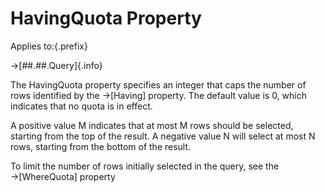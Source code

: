 # HavingQuota Property

Applies to:{.prefix}

→[##.##.Query]{.info}

The HavingQuota property specifies an integer that caps the number of rows identified by the
→[Having] property. The default value is 0, which indicates that no quota is in effect.

A positive value M indicates that at most M rows should be selected, starting from the top of  the
result.   A negative value N will select at most N rows, starting from the bottom of the result.

To limit the number of rows initially selected in the query, see the →[WhereQuota] property

